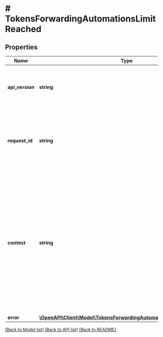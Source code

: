 # # TokensForwardingAutomationsLimitReached

## Properties

Name | Type | Description | Notes
------------ | ------------- | ------------- | -------------
**api_version** | **string** | Specifies the version of the API that incorporates this endpoint. |
**request_id** | **string** | Defines the ID of the request. The &#x60;requestId&#x60; is generated by Crypto APIs and it&#39;s unique for every request. |
**context** | **string** | In batch situations the user can use the context to correlate responses with requests. This property is present regardless of whether the response was successful or returned as an error. &#x60;context&#x60; is specified by the user. | [optional]
**error** | [**\OpenAPI\Client\Model\TokensForwardingAutomationsLimitReachedError**](TokensForwardingAutomationsLimitReachedError.md) |  |

[[Back to Model list]](../../README.md#models) [[Back to API list]](../../README.md#endpoints) [[Back to README]](../../README.md)
